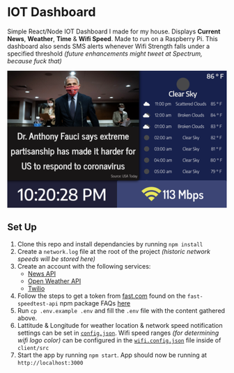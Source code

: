 # IOT Dashboard

Simple React/Node IOT Dashboard I made for my house. Displays **Current News**, **Weather**, **Time** & **Wifi Speed**. Made to run on a Raspberry Pi. This dashboard also sends SMS alerts whenever Wifi Strength falls under a specified threshold _(future enhancements might tweet at Spectrum, because fuck that)_

![App Screenshot](./docs/app.png)

## Set Up

1. Clone this repo and install dependancies by running `npm install`
2. Create a `network.log` file at the root of the project _(historic network speeds will be stored here)_
3. Create an account with the following services:
   - [News API](https://newsapi.org/register)
   - [Open Weather API](https://openweathermap.org/api)
   - [Twilio](https://www.twilio.com)
4. Follow the steps to get a token from [fast.com](https://fast.com) found on the `fast-speedtest-api` npm package FAQs [here](https://www.npmjs.com/package/fast-speedtest-api)
5. Run `cp .env.example .env` and fill the `.env` file with the content gathered above.
6. Lattitude & Longitude for weather location & network speed notification settings can be set in [`config.json`](./config.json). Wifi speed ranges _(for determining wifi logo color)_ can be configured in the [`wifi.config.json`](./client/src/wifi.config.json) file inside of `client/src`
7. Start the app by running `npm start`. App should now be running at `http://localhost:3000`
